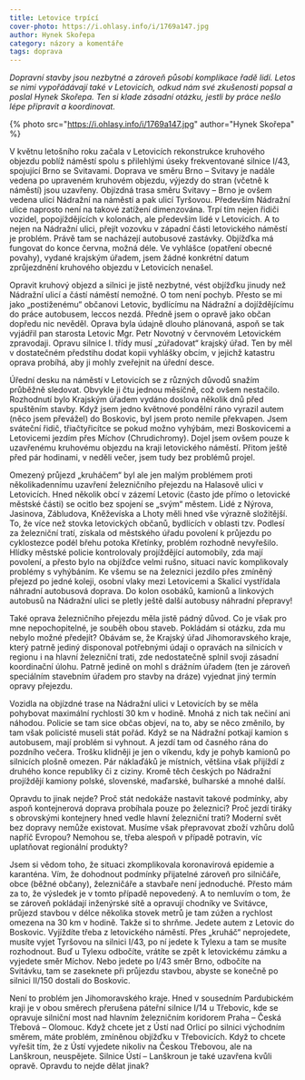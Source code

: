```yaml
---
title: Letovice trpící
cover-photo: https://i.ohlasy.info/i/1769a147.jpg
author: Hynek Skořepa
category: názory a komentáře
tags: doprava
---
```


*Dopravní stavby jsou nezbytné a zároveň působí komplikace řadě lidí. Letos se nimi vypořádávají také v Letovicích, odkud nám své zkušenosti popsal a poslal Hynek Skořepa. Ten si klade zásadní otázku, jestli by práce nešlo lépe připravit a koordinovat.*

{% photo src="https://i.ohlasy.info/i/1769a147.jpg" author="Hynek Skořepa" %}

V květnu letošního roku začala v Letovicích rekonstrukce kruhového objezdu poblíž náměstí spolu s přilehlými úseky frekventované silnice I/43, spojující Brno se Svitavami. Doprava ve směru Brno – Svitavy je nadále vedena po upraveném kruhovém objezdu, výjezdy do stran (včetně k náměstí) jsou uzavřeny. Objízdná trasa směru Svitavy – Brno je ovšem vedena ulicí Nádražní na náměstí a pak ulicí Tyršovou. Především Nádražní ulice naprosto není na takové zatížení dimenzována. Trpí tím nejen řidiči vozidel, popojíždějících v kolonách, ale především lidé v Letovicích. A to nejen na Nádražní ulici, přejít vozovku v západní části letovického náměstí je problém. Právě tam se nacházejí autobusové zastávky. Objížďka má fungovat do konce června, možná déle. Ve vyhlášce (opatření obecné povahy), vydané krajským úřadem, jsem žádné konkrétní datum zprůjezdnění kruhového objezdu v Letovicích nenašel.

Opravit kruhový objezd a silnici je jistě nezbytné, vést objížďku jinudy než Nádražní ulicí a částí náměstí nemožné. O tom není pochyb. Přesto se mi jako „postiženému“ občanovi Letovic, bydlícímu na Nádražní a dojíždějícímu do práce autobusem, leccos nezdá. Předně jsem o opravě jako občan dopředu nic nevěděl. Oprava byla údajně dlouho plánovaná, aspoň se tak vyjádřil pan starosta Letovic Mgr. Petr Novotný v červnovém Letovickém zpravodaji. Opravu silnice I. třídy musí „zúřadovat“ krajský úřad. Ten by měl v dostatečném předstihu dodat kopii vyhlášky obcím, v jejichž katastru oprava probíhá, aby ji mohly zveřejnit na úřední desce. 

Úřední desku na náměstí v Letovicích se z různých důvodů snažím průběžně sledovat. Obvykle ji čtu jednou měsíčně, což ovšem nestačilo. Rozhodnutí bylo Krajským úřadem vydáno doslova několik dnů před spuštěním stavby. Když jsem jedno květnové pondělní ráno vyrazil autem (něco jsem převážel) do Boskovic, byl jsem proto nemile překvapen. Jsem sváteční řidič, třiačtyřicítce se pokud možno vyhýbám, mezi Boskovicemi a Letovicemi jezdím přes Míchov (Chrudichromy). Dojel jsem ovšem pouze k uzavřenému kruhovému objezdu na kraji letovického náměstí. Přitom ještě před pár hodinami, v neděli večer, jsem tudy bez problémů projel.

Omezený průjezd „kruháčem“ byl ale jen malým problémem proti několikadennímu uzavření železničního přejezdu na Halasově ulici v Letovicích. Hned několik obcí v zázemí Letovic (často jde přímo o letovické městské části) se ocitlo bez spojení se „svým“ městem. Lidé z Nýrova, Jasinova, Zábludova, Kněževíska a Lhoty měli hned vše výrazně složitější. To, že více než stovka letovických občanů, bydlících v oblasti tzv. Podlesí za železniční tratí, získala od městského úřadu povolení k průjezdu po cyklostezce podél břehu potoka Křetínky, problém rozhodně nevyřešilo. Hlídky městské policie kontrolovaly projíždějící automobily, zda mají povolení, a přesto bylo na objížďce velmi rušno, situaci navíc komplikovaly problémy s vyhýbáním. Ke všemu se na železnici jezdilo přes zmíněný přejezd po jedné koleji, osobní vlaky mezi Letovicemi a Skalicí vystřídala náhradní autobusová doprava. Do kolon osobáků, kamionů a linkových autobusů na Nádražní ulici se pletly ještě další autobusy náhradní přepravy!

Také oprava železničního přejezdu měla jistě pádný důvod. Co je však pro mne nepochopitelné, je souběh obou staveb. Pokládám si otázku, zda mu nebylo možné předejít? Obávám se, že Krajský úřad Jihomoravského kraje, který patrně jediný disponoval potřebnými údaji o opravách na silnicích v regionu i na hlavní železniční trati, zde nedostatečně splnil svoji zásadní koordinační úlohu. Patrně jedině on mohl s drážním úřadem (ten je zároveň speciálním stavebním úřadem pro stavby na dráze) vyjednat jiný termín opravy přejezdu.

Vozidla na objízdné trase na Nádražní ulici v Letovicích by se měla pohybovat maximální rychlostí 30 km v hodině. Mnohá z nich tak nečiní ani náhodou. Policie se tam sice občas objeví, na to, aby se něco změnilo, by tam však policisté museli stát pořád. Když se na Nádražní potkají kamion s autobusem, mají problém si vyhnout. A jezdí tam od časného rána do pozdního večera. Trošku klidněji je jen o víkendu, kdy je pohyb kamionů po silnicích plošně omezen. Pár náklaďáků je místních, většina však přijíždí z druhého konce republiky či z ciziny. Kromě těch českých po Nádražní projíždějí kamiony polské, slovenské, maďarské, bulharské a mnohé další.

Opravdu to jinak nejde? Proč stát nedokáže nastavit takové podmínky, aby aspoň kontejnerová doprava probíhala pouze po železnici? Proč jezdí tiráky s obrovskými kontejnery hned vedle hlavní železniční trati? Moderní svět bez dopravy nemůže existovat. Musíme však přepravovat zboží vzhůru dolů napříč Evropou? Nemohou se, třeba alespoň v případě potravin, víc uplatňovat regionální produkty?

Jsem si vědom toho, že situaci zkomplikovala koronavirová epidemie a karanténa. Vím, že dohodnout podmínky přijatelné zároveň pro silničáře, obce (běžné občany), železničáře a stavbaře není jednoduché. Přesto mám za to, že výsledek je v tomto případě nepovedený. A to nemluvím o tom, že se zároveň pokládají inženýrské sítě a opravují chodníky ve Svitávce, průjezd stavbou v délce několika stovek metrů je tam zúžen a rychlost omezena na 30 km v hodině. Takže si to shrňme. Jedete autem z Letovic do Boskovic. Vyjíždíte třeba z letovického náměstí. Přes „kruháč“ neprojedete, musíte vyjet Tyršovou na silnici I/43, po ní jedete k Tylexu a tam se musíte rozhodnout. Buď u Tylexu odbočíte, vrátíte se zpět k letovickému zámku a vyjedete směr Míchov. Nebo jedete po I/43 směr Brno, odbočíte na Svitávku, tam se zaseknete při průjezdu stavbou, abyste se konečně po silnici II/150 dostali do Boskovic.

Není to problém jen Jihomoravského kraje. Hned v sousedním Pardubickém kraji je v obou směrech přerušena páteřní silnice I/14 u Třebovic, kde se opravuje silniční most nad hlavním železničním koridorem Praha – Česká Třebová – Olomouc.  Když chcete jet z Ústí nad Orlicí po silnici východním směrem, máte problém, zmíněnou objížďku v Třebovicích. Když to chcete vyřešit tím, že z Ústí vyjedete nikoliv na Českou Třebovou, ale na Lanškroun, neuspějete. Silnice Ústí – Lanškroun je také uzavřena kvůli opravě. Opravdu to nejde dělat jinak?
